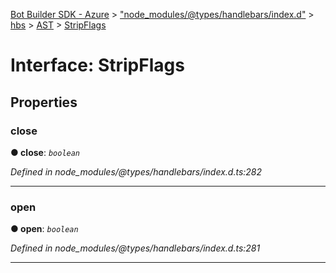 [Bot Builder SDK - Azure](../README.md) > ["node_modules/@types/handlebars/index.d"](../modules/_node_modules__types_handlebars_index_d_.md) > [hbs](../modules/_node_modules__types_handlebars_index_d_.hbs.md) > [AST](../modules/_node_modules__types_handlebars_index_d_.hbs.ast.md) > [StripFlags](../interfaces/_node_modules__types_handlebars_index_d_.hbs.ast.stripflags.md)



# Interface: StripFlags


## Properties
<a id="close"></a>

###  close

**●  close**:  *`boolean`* 

*Defined in node_modules/@types/handlebars/index.d.ts:282*





___

<a id="open"></a>

###  open

**●  open**:  *`boolean`* 

*Defined in node_modules/@types/handlebars/index.d.ts:281*





___



